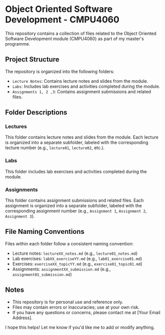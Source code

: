 # Object Oriented Software Development - CMPU4060

This repository contains a collection of files related to the Object Oriented Software Development module (CMPU4060) as part of my master's programme.

## Project Structure

The repository is organized into the following folders:

* `Lecture Notes`: Contains lecture notes and slides from the module.
* `Labs`: Includes lab exercises and activities completed during the module.
* `Assignments 1, 2 ,3`: Contains assignment submissions and related files.

## Folder Descriptions

### Lectures

This folder contains lecture notes and slides from the module. Each lecture is organized into a separate subfolder, labeled with the corresponding lecture number (e.g., `lecture01`, `lecture02`, etc.).

### Labs

This folder includes lab exercises and activities completed during the module. 

### Assignments

This folder contains assignment submissions and related files. Each assignment is organized into a separate subfolder, labeled with the corresponding assignment number (e.g., `Assignment 1`, `Assignment 2`, `Assignment 3`).

## File Naming Conventions

Files within each folder follow a consistent naming convention:

* Lecture notes: `lectureXX_notes.md` (e.g., `lecture01_notes.md`)
* Lab exercises: `labXX_exerciseYY.md` (e.g., `lab01_exercise01.md`)
* Exercises: `exerciseXX_topicYY.md` (e.g., `exercise01_topic01.md`)
* Assignments: `assignmentXX_submission.md` (e.g., `assignment01_submission.md`)

## Notes

* This repository is for personal use and reference only.
* Files may contain errors or inaccuracies; use at your own risk.
* If you have any questions or concerns, please contact me at [Your Email Address].

I hope this helps! Let me know if you'd like me to add or modify anything.